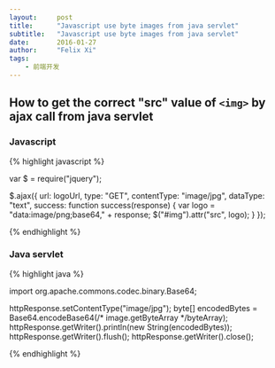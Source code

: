 ```yaml
---
layout:     post
title:      "Javascript use byte images from java servlet"
subtitle:   "Javascript use byte images from java servlet"
date:       2016-01-27
author:     "Felix Xi"
tags:
    - 前端开发
---
```


## How to get the correct "src" value of `<img>` by ajax call from java servlet

### Javascript

{% highlight javascript %}

var $ = require("jquery");

$.ajax({
    url: logoUrl,
    type: "GET",
    contentType: "image/jpg",
    dataType: "text",
    success: function success(response) {
        var logo = "data:image/png;base64," + response;
        $("#img").attr("src", logo);
    }
});

{% endhighlight %}

<!--more-->

### Java servlet

{% highlight java %}

import org.apache.commons.codec.binary.Base64;

httpResponse.setContentType("image/jpg");
byte[] encodedBytes = Base64.encodeBase64(/* image.getByteArray */byteArray);
httpResponse.getWriter().println(new String(encodedBytes));
httpResponse.getWriter().flush();
httpResponse.getWriter().close();

{% endhighlight %}
